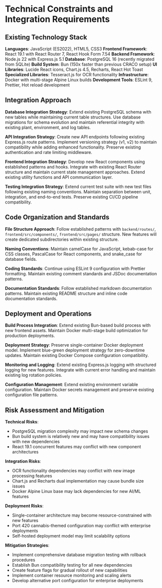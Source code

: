 # Technical Constraints and Integration Requirements

## Existing Technology Stack

**Languages**: JavaScript (ES2022), HTML5, CSS3
**Frontend Framework**: React 19.1 with React Router 7, React Hook Form 7.54
**Backend Framework**: Node.js 22 with Express.js 5.1
**Database**: PostgreSQL 16 (recently migrated from SQLite)
**Build System**: Bun (150x faster than previous CRACO setup)
**UI Libraries**: Lucide React icons, Chart.js 4.5, Recharts, React Hot Toast
**Specialized Libraries**: Tesseract.js for OCR functionality
**Infrastructure**: Docker with multi-stage Alpine Linux builds
**Development Tools**: ESLint 9, Prettier, Hot reload development

## Integration Approach

**Database Integration Strategy**: Extend existing PostgreSQL schema with new tables while maintaining current table structures. Use database migrations for schema evolution and maintain referential integrity with existing plant, environment, and log tables.

**API Integration Strategy**: Create new API endpoints following existing Express.js route patterns. Implement versioning strategy (v1, v2) to maintain compatibility while adding enhanced functionality. Preserve existing authentication and rate limiting middleware.

**Frontend Integration Strategy**: Develop new React components using established patterns and hooks. Integrate with existing React Router structure and maintain current state management approaches. Extend existing utility functions and API communication layer.

**Testing Integration Strategy**: Extend current test suite with new test files following existing naming conventions. Maintain separation between unit, integration, and end-to-end tests. Preserve existing CI/CD pipeline compatibility.

## Code Organization and Standards

**File Structure Approach**: Follow established patterns with `backend/routes/`, `frontend/src/components/`, `frontend/src/pages/` structure. New features will create dedicated subdirectories within existing structure.

**Naming Conventions**: Maintain camelCase for JavaScript, kebab-case for CSS classes, PascalCase for React components, and snake_case for database fields.

**Coding Standards**: Continue using ESLint 9 configuration with Prettier formatting. Maintain existing comment standards and JSDoc documentation patterns.

**Documentation Standards**: Follow established markdown documentation patterns. Maintain existing README structure and inline code documentation standards.

## Deployment and Operations

**Build Process Integration**: Extend existing Bun-based build process with new frontend assets. Maintain Docker multi-stage build optimization for production deployments.

**Deployment Strategy**: Preserve single-container Docker deployment model. Implement blue-green deployment strategy for zero-downtime updates. Maintain existing Docker Compose configuration compatibility.

**Monitoring and Logging**: Extend existing Express.js logging with structured logging for new features. Integrate with current error handling and maintain existing log rotation policies.

**Configuration Management**: Extend existing environment variable configuration. Maintain Docker secrets management and preserve existing configuration file patterns.

## Risk Assessment and Mitigation

**Technical Risks**:

- PostgreSQL migration complexity may impact new schema changes
- Bun build system is relatively new and may have compatibility issues with new dependencies
- React 19.1 concurrent features may conflict with new component architectures

**Integration Risks**:

- OCR functionality dependencies may conflict with new image processing features
- Chart.js and Recharts dual implementation may cause bundle size issues
- Docker Alpine Linux base may lack dependencies for new AI/ML features

**Deployment Risks**:

- Single-container architecture may become resource-constrained with new features
- Port 420 cannabis-themed configuration may conflict with enterprise deployments
- Self-hosted deployment model may limit scalability options

**Mitigation Strategies**:

- Implement comprehensive database migration testing with rollback procedures
- Establish Bun compatibility testing for all new dependencies
- Create feature flags for gradual rollout of new capabilities
- Implement container resource monitoring and scaling alerts
- Develop alternative port configuration for enterprise deployments